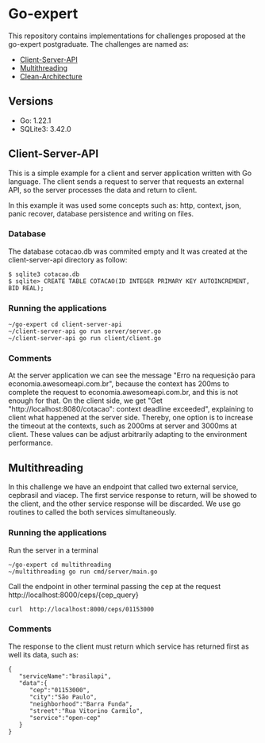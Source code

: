 # Go-expert

This repository contains implementations for challenges proposed at the go-expert postgraduate. The challenges are named as:

- [Client-Server-API](#client-server-api)
- [Multithreading](#multithreading)
- [Clean-Architecture](https://github.com/sandersoncoelho/go-expert/tree/master/clean-architecture)

## Versions

- Go: 1.22.1
- SQLite3: 3.42.0

## Client-Server-API

This is a simple example for a client and server application written with Go language. The client sends a request to server that requests an external API, so the server processes the data and return to client.

In this example it was used some concepts such as: http, context, json, panic recover, database persistence and writing on files.

### Database

The database cotacao.db was commited empty and It was created at the client-server-api directory as follow:

```
$ sqlite3 cotacao.db
$ sqlite> CREATE TABLE COTACAO(ID INTEGER PRIMARY KEY AUTOINCREMENT, BID REAL);
```

### Running the applications

```
~/go-expert cd client-server-api
~/client-server-api go run server/server.go
~/client-server-api go run client/client.go
```

### Comments

At the server application we can see the message "Erro na requesição para economia.awesomeapi.com.br", because the context has 200ms to complete the request to economia.awesomeapi.com.br, and this is not enough for that. On the client side, we get "Get "http://localhost:8080/cotacao": context deadline exceeded", explaining to client what happened at the server side.
Thereby, one option is to increase the timeout at the contexts, such as 2000ms at server and 3000ms at client. These values can be adjust arbitrarily adapting to the environment performance.

## Multithreading

In this challenge we have an endpoint that called two external service, cepbrasil and viacep. The first service response to return, will be showed to the client, and the other service response will be discarded. We use go routines to called the both services simultaneously.

### Running the applications

Run the server in a terminal

```
~/go-expert cd multithreading
~/multithreading go run cmd/server/main.go
```

Call the endpoint in other terminal passing the cep at the request http://localhost:8000/ceps/{cep_query}

```
curl  http://localhost:8000/ceps/01153000
```

### Comments

The response to the client must return which service has returned first as well its data, such as:

```
{
   "serviceName":"brasilapi",
   "data":{
      "cep":"01153000",
      "city":"São Paulo",
      "neighborhood":"Barra Funda",
      "street":"Rua Vitorino Carmilo",
      "service":"open-cep"
   }
}
```
